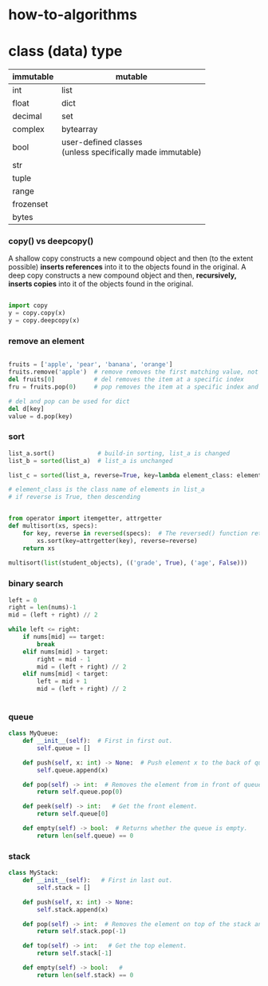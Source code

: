 # how-to-algorithms

# class (data) type
| immutable      | mutable |
| ----------- | ----------- |
| int |list |
|  float |dict |
| decimal |set |
| complex |bytearray |
| bool | user-defined classes<br>(unless specifically made immutable)  |
| str  |  |
| tuple |  |
| range |  |
| frozenset |  |
| bytes      |   |


### copy() vs deepcopy()
A shallow copy constructs a new compound object and then (to the extent possible) **inserts references** into it to the objects found in the original.
A deep copy constructs a new compound object and then, **recursively, inserts copies** into it of the objects found in the original.
```python

import copy
y = copy.copy(x)
y = copy.deepcopy(x)

```

### remove an element
```python

fruits = ['apple', 'pear', 'banana', 'orange']
fruits.remove('apple')  # remove removes the first matching value, not a specific index
del fruits[0]           # del removes the item at a specific index
fru = fruits.pop(0)     # pop removes the item at a specific index and returns it

# del and pop can be used for dict
del d[key]
value = d.pop(key)
```

### sort
```python
list_a.sort()            # build-in sorting, list_a is changed
list_b = sorted(list_a)  # list_a is unchanged

list_c = sorted(list_a, reverse=True, key=lambda element_class: element_class.variable)

# element_class is the class name of elements in list_a
# if reverse is True, then descending


from operator import itemgetter, attrgetter
def multisort(xs, specs):
    for key, reverse in reversed(specs):  # The reversed() function returns the reversed iterator of the given sequence.
        xs.sort(key=attrgetter(key), reverse=reverse)
    return xs
    
multisort(list(student_objects), (('grade', True), ('age', False)))

```

### binary search
```python
left = 0
right = len(nums)-1
mid = (left + right) // 2

while left <= right:
    if nums[mid] == target:
        break
    elif nums[mid] > target:
        right = mid - 1
        mid = (left + right) // 2
    elif nums[mid] < target:
        left = mid + 1
        mid = (left + right) // 2
        
```

### queue

```python
class MyQueue: 
    def __init__(self):  # First in first out.
        self.queue = []

    def push(self, x: int) -> None:  # Push element x to the back of queue.
        self.queue.append(x)

    def pop(self) -> int:  # Removes the element from in front of queue and returns that element.
        return self.queue.pop(0)

    def peek(self) -> int:   # Get the front element.
        return self.queue[0]

    def empty(self) -> bool:  # Returns whether the queue is empty.
        return len(self.queue) == 0
```


### stack
```python
class MyStack:
    def __init__(self):   # First in last out.
        self.stack = []

    def push(self, x: int) -> None:
        self.stack.append(x)

    def pop(self) -> int:  # Removes the element on top of the stack and returns that element.
        return self.stack.pop(-1)

    def top(self) -> int:   # Get the top element.
        return self.stack[-1]

    def empty(self) -> bool:   #
        return len(self.stack) == 0
```
